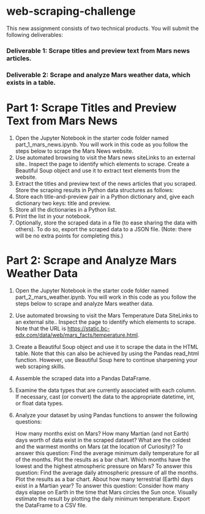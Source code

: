 # web-scraping-challenge
This new assignment consists of two technical products. You will submit the following deliverables:

### Deliverable 1: Scrape titles and preview text from Mars news articles.

### Deliverable 2: Scrape and analyze Mars weather data, which exists in a table.

# Part 1: Scrape Titles and Preview Text from Mars News
1. Open the Jupyter Notebook in the starter code folder named part_1_mars_news.ipynb. You will work in this code as you follow the steps below to scrape the Mars News website.
2. Use automated browsing to visit the Mars news siteLinks to an external site.. Inspect the page to identify which elements to scrape.
Create a Beautiful Soup object and use it to extract text elements from the website.
3. Extract the titles and preview text of the news articles that you scraped. Store the scraping results in Python data structures as follows:
4. Store each title-and-preview pair in a Python dictionary and, give each dictionary two keys: title and preview. 
5. Store all the dictionaries in a Python list.
6. Print the list in your notebook.
7. Optionally, store the scraped data in a file (to ease sharing the data with others). To do so, export the scraped data to a JSON file. (Note: there will be no extra points for completing this.)

# Part 2: Scrape and Analyze Mars Weather Data
1. Open the Jupyter Notebook in the starter code folder named part_2_mars_weather.ipynb. You will work in this code as you follow the steps below to scrape and analyze Mars weather data.
2. Use automated browsing to visit the Mars Temperature Data SiteLinks to an external site.. Inspect the page to identify which elements to scrape. Note that the URL is https://static.bc-edx.com/data/web/mars_facts/temperature.html.
3. Create a Beautiful Soup object and use it to scrape the data in the HTML table. Note that this can also be achieved by using the Pandas read_html function. However, use Beautiful Soup here to continue sharpening your web scraping skills.
4. Assemble the scraped data into a Pandas DataFrame.  
5. Examine the data types that are currently associated with each column. If necessary, cast (or convert) the data to the appropriate datetime, int, or float data types.
6. Analyze your dataset by using Pandas functions to answer the following questions:

    How many months exist on Mars?
    How many Martian (and not Earth) days worth of data exist in the scraped dataset?
    What are the coldest and the warmest months on Mars (at the location of Curiosity)? To answer this question:
    Find the average minimum daily temperature for all of the months.
    Plot the results as a bar chart.
    Which months have the lowest and the highest atmospheric pressure on Mars? To answer this question:
    Find the average daily atmospheric pressure of all the months.
    Plot the results as a bar chart.
    About how many terrestrial (Earth) days exist in a Martian year? To answer this question:
    Consider how many days elapse on Earth in the time that Mars circles the Sun once.
    Visually estimate the result by plotting the daily minimum temperature.
    Export the DataFrame to a CSV file.

